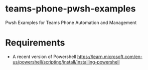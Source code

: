 # teams-phone-pwsh-examples
Pwsh Examples for Teams Phone Automation and Management 

# Requirements
* A recent version of Powershell [https://learn.microsoft.com/en-us/powershell/scripting/install/installing-powershell ](https://learn.microsoft.com/en-us/powershell/scripting/install/installing-powershell)
